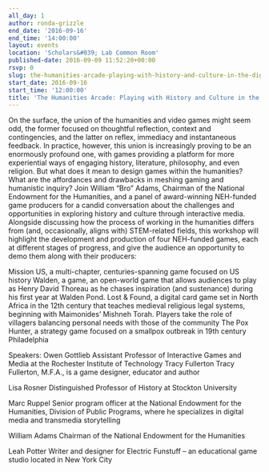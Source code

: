 ```yaml
---
all_day: 1
author: ronda-grizzle
end_date: '2016-09-16'
end_time: '14:00:00'
layout: events
location: 'Scholars&#039; Lab Common Room'
published-date: 2016-09-09 11:52:20+00:00
rsvp: 0
slug: the-humanities-arcade-playing-with-history-and-culture-in-the-digital-age
start_date: 2016-09-16
start_time: '12:00:00'
title: 'The Humanities Arcade: Playing with History and Culture in the Digital Age'
---
```


On the surface, the union of the humanities and video games might seem odd, the former focused on thoughtful reflection, context and contingencies, and the latter on reflex, immediacy and instantaneous feedback. In practice, however, this union is increasingly proving to be an enormously profound one, with games providing a platform for more experiential ways of engaging history, literature, philosophy, and even religion. But what does it mean to design games within the humanities? What are the affordances and drawbacks in meshing gaming and humanistic inquiry? Join William “Bro” Adams, Chairman of the National Endowment for the Humanities, and a panel of award-winning NEH-funded game producers for a candid conversation about the challenges and opportunities in exploring history and culture through interactive media. Alongside discussing how the process of working in the humanities differs from (and, occasionally, aligns with) STEM-related fields, this workshop will highlight the development and production of four NEH-funded games, each at different stages of progress, and give the audience an opportunity to demo them along with their producers:

Mission US, a multi-chapter, centuries-spanning game focused on US history
Walden, a game, an open-world game that allows audiences to play as Henry David Thoreau as he chases inspiration (and sustenance) during his first year at Walden Pond.
Lost & Found, a digital card game set in North Africa in the 12th century that teaches medieval religious legal systems, beginning with Maimonides’ Mishneh Torah. Players take the role of villagers balancing personal needs with those of the community
The Pox Hunter, a strategy game focused on a smallpox outbreak in 19th century Philadelphia

Speakers:
Owen Gottlieb
Assistant Professor of Interactive Games and Media at the Rochester Institute of Technology
Tracy Fullerton
Tracy Fullerton, M.F.A., is a game designer, educator and author

Lisa Rosner
Distinguished Professor of History at Stockton University

Marc Ruppel
Senior program officer at the National Endowment for the Humanities, Division of Public Programs, where he specializes in digital media and transmedia storytelling

William Adams
Chairman of the National Endowment for the Humanities

Leah Potter
Writer and designer for Electric Funstuff – an educational game studio located in New York City
